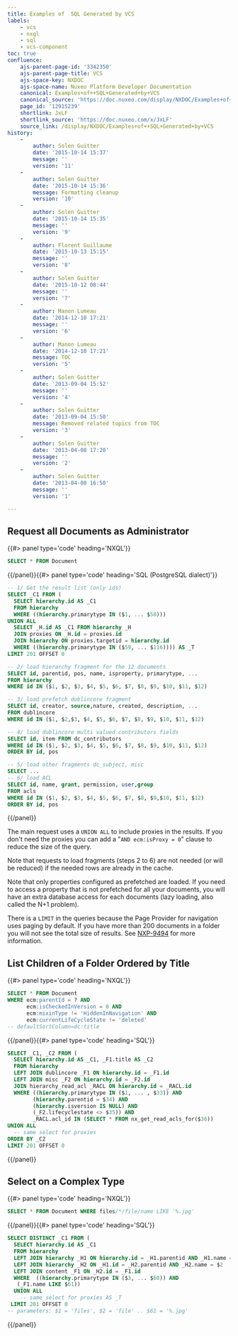 ```yaml
---
title: Examples of  SQL Generated by VCS
labels:
    - vcs
    - nxql
    - sql
    - vcs-component
toc: true
confluence:
    ajs-parent-page-id: '3342350'
    ajs-parent-page-title: VCS
    ajs-space-key: NXDOC
    ajs-space-name: Nuxeo Platform Developer Documentation
    canonical: Examples+of++SQL+Generated+by+VCS
    canonical_source: 'https://doc.nuxeo.com/display/NXDOC/Examples+of++SQL+Generated+by+VCS'
    page_id: '12915239'
    shortlink: JxLF
    shortlink_source: 'https://doc.nuxeo.com/x/JxLF'
    source_link: /display/NXDOC/Examples+of++SQL+Generated+by+VCS
history:
    - 
        author: Solen Guitter
        date: '2015-10-14 15:37'
        message: ''
        version: '11'
    - 
        author: Solen Guitter
        date: '2015-10-14 15:36'
        message: Formatting cleanup
        version: '10'
    - 
        author: Solen Guitter
        date: '2015-10-14 15:35'
        message: ''
        version: '9'
    - 
        author: Florent Guillaume
        date: '2015-10-13 15:15'
        message: ''
        version: '8'
    - 
        author: Solen Guitter
        date: '2015-10-12 08:44'
        message: ''
        version: '7'
    - 
        author: Manon Lumeau
        date: '2014-12-10 17:21'
        message: ''
        version: '6'
    - 
        author: Manon Lumeau
        date: '2014-12-10 17:21'
        message: TOC
        version: '5'
    - 
        author: Solen Guitter
        date: '2013-09-04 15:52'
        message: ''
        version: '4'
    - 
        author: Solen Guitter
        date: '2013-09-04 15:50'
        message: Removed related topics from TOC
        version: '3'
    - 
        author: Solen Guitter
        date: '2013-04-08 17:20'
        message: ''
        version: '2'
    - 
        author: Solen Guitter
        date: '2013-04-08 16:50'
        message: ''
        version: '1'

---
```

## Request all Documents as Administrator

{{#> panel type='code' heading='NXQL'}}

```sql
SELECT * FROM Document
```

{{/panel}}{{#> panel type='code' heading='SQL (PostgreSQL dialect)'}}

```sql
-- 1/ Get the result list (only ids)
SELECT _C1 FROM (
  SELECT hierarchy.id AS _C1 
  FROM hierarchy
  WHERE ((hierarchy.primarytype IN ($1, ... $58)))
UNION ALL 
  SELECT _H.id AS _C1 FROM hierarchy _H 
  JOIN proxies ON _H.id = proxies.id 
  JOIN hierarchy ON proxies.targetid = hierarchy.id 
  WHERE ((hierarchy.primarytype IN ($59, ... $116)))) AS _T 
LIMIT 201 OFFSET 0

-- 2/ load hierarchy fragment for the 12 documents
SELECT id, parentid, pos, name, isproperty, primarytype, ...
FROM hierarchy 
WHERE id IN ($1, $2, $3, $4, $5, $6, $7, $8, $9, $10, $11, $12)

-- 3/ load prefetch dublincore fragment 
SELECT id, creator, source,nature, created, description, ...
FROM dublincore 
WHERE id IN ($1, $2,$3, $4, $5, $6, $7, $8, $9, $10, $11, $12)

-- 4/ load dublincore multi valued contributors fields
SELECT id, item FROM dc_contributors 
WHERE id IN ($1, $2, $3, $4, $5, $6, $7, $8, $9, $10, $11, $12) 
ORDER BY id, pos

-- 5/ load other fragments dc_subject, misc
SELECT ...
-- 6/ load ACL
SELECT id, name, grant, permission, user,group 
FROM acls 
WHERE id IN ($1, $2, $3, $4, $5, $6, $7, $8, $9,$10, $11, $12) 
ORDER BY id, pos
```

{{/panel}}

The main request uses a `UNION ALL` to include proxies in the results. If you don't need the proxies you can add a "`AND ecm:isProxy = 0`" clause to reduce the size of the query.

Note that requests to load fragments (steps 2 to 6) are not needed (or will be reduced) if the needed rows are already in the cache.

Note that only properties configured as&nbsp;prefetched are loaded. If you need to access a property that is not prefetched for all your documents, you will have an extra database access for each documents (lazy loading, also called the N+1 problem).

There is a `LIMIT`&nbsp;in the queries because the Page Provider for navigation uses paging by default. If you have more than 200 documents in a folder you will not see the total size of results. See [NXP-9494](https://jira.nuxeo.com/browse/NXP-9494) for more information.

## List Children of a Folder Ordered by Title

{{#> panel type='code' heading='NXQL'}}

```sql
SELECT * FROM Document 
WHERE ecm:parentId = ? AND 
      ecm:isCheckedInVersion = 0 AND 
      ecm:mixinType != 'HiddenInNavigation' AND
      ecm:currentLifeCycleState != 'deleted'
-- defaultSortColumn=dc:title
```

{{/panel}}{{#> panel type='code' heading='SQL'}}

```sql
SELECT _C1, _C2 FROM (
  SELECT hierarchy.id AS _C1, _F1.title AS _C2 
  FROM hierarchy 
  LEFT JOIN dublincore _F1 ON hierarchy.id = _F1.id 
  LEFT JOIN misc _F2 ON hierarchy.id = _F2.id 
  JOIN hierarchy_read_acl _RACL ON hierarchy.id = _RACL.id 
  WHERE ((hierarchy.primarytype IN ($1, ... , $33)) AND 
        (hierarchy.parentid = $34) AND
        (hierarchy.isversion IS NULL) AND 
        (_F2.lifecyclestate <> $35)) AND 
        _RACL.acl_id IN (SELECT * FROM nx_get_read_acls_for($36)) 
UNION ALL 
  -- same select for proxies
ORDER BY _C2
LIMIT 201 OFFSET 0
```

{{/panel}}

## Select on a Complex Type

{{#> panel type='code' heading='NXQL'}}

```sql
SELECT * FROM Document WHERE files/*/file/name LIKE '%.jpg'
```

{{/panel}}{{#> panel type='code' heading='SQL'}}

```sql
SELECT DISTINCT _C1 FROM (
  SELECT hierarchy.id AS _C1 
  FROM hierarchy 
  LEFT JOIN hierarchy _H1 ON hierarchy.id = _H1.parentid AND _H1.name = $1 
  LEFT JOIN hierarchy _H2 ON _H1.id = _H2.parentid AND _H2.name = $2 
  LEFT JOIN content _F1 ON _H2.id = _F1.id 
  WHERE  ((hierarchy.primarytype IN ($3, ... $60)) AND 
   (_F1.name LIKE $61)) 
  UNION ALL 
    -- same select for proxies AS _T 
 LIMIT 201 OFFSET 0
-- parameters: $1 = 'files', $2 = 'file' .. $61 = '%.jpg'
```

{{/panel}}